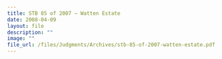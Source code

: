 ```yaml
---
title: STB 85 of 2007 – Watten Estate
date: 2008-04-09
layout: file
description: ""
image: ""
file_url: /files/Judgments/Archives/stb-85-of-2007-watten-estate.pdf
---
```

